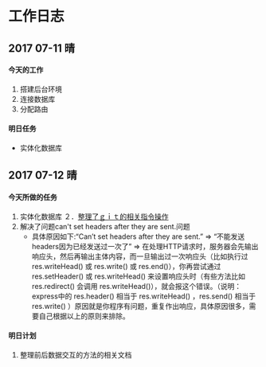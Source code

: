 # 工作日志
## 2017 07-11 晴
#### 今天的工作
1. 搭建后台环境
2. 连接数据库
3. 分配路由
#### 明日任务
* 实体化数据库
## 2017 07-12 晴
#### 今天所做的任务
1. 实体化数据库
２．[整理了ｇｉｔ的相关指令操作](https://github.com/Xiaolong145682/Mini-mango/blob/master/xiaolongDoc/01.git%E7%9A%84%E4%BD%BF%E7%94%A8.md)
3. 解决了问题can't set headers after they are sent.问题
    * 具体原因如下:“Can’t set headers after they are sent.” => “不能发送headers因为已经发送过一次了” => 在处理HTTP请求时，服务器会先输出响应头，然后再输出主体内容，而一旦输出过一次响应头（比如执行过 res.writeHead() 或 res.write() 或 res.end()），你再尝试通过 res.setHeader() 或 res.writeHead() 来设置响应头时（有些方法比如 res.redirect() 会调用 res.writeHead()），就会报这个错误。（说明：express中的 res.header() 相当于 res.writeHead() ，res.send() 相当于 res.write() ）原因就是你程序有问题，重复作出响应，具体原因很多，需要自己根据以上的原则来排除。
#### 明日计划
1. 整理前后数据交互的方法的相关文档

